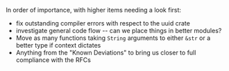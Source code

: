 In order of importance, with higher items needing a look first:

- fix outstanding compiler errors with respect to the uuid crate
- investigate general code flow -- can we place things in better modules?
- Move as many functions taking `String` arguments to either `&str` or a better type if context dictates
- Anything from the "Known Deviations" to bring us closer to full compliance with the RFCs